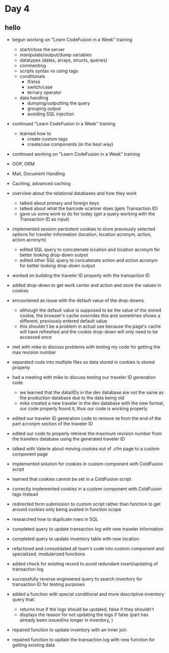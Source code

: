 # Day 4

## hello

- begun working on "Learn CodeFusion in a Week" training
  - start/close the server
  - manipulate/output/dump variables
  - datatypes (dates, arrays, structs, queries)
  - commenting
  - scripts syntax vs using tags
  - conditionals
    - if/else
    - switch/case
    - ternary operator
  - data handling
    - dumping/outputting the query
    - grouping output
    - avoiding SQL injection
- continued "Learn CodeFusion in a Week" training
  - learned how to
    - create custom tags
    - create/use components (in the best way)
- continued working on "Learn CodeFusion in a Week" training

- OOP, ORM
- Mail, Document Handling
- Caching, advanced caching

- overview about the relational databases and how they work

  - talked about primary and foreign keys
  - talked about what the barcode scanner does (gets Transaction ID)
  - gave us some work to do for today (get a query working with the Transaction
    ID as input)

- implemented session persistent cookies to store previously selected options
  for traveler information (location, location acronym, action, action acronym)

  - edited SQL query to concatenate location and location acronym for better
    looking drop-down output
  - edited other SQL query to concatenate action and action acronym for better
    looking drop-down output

- worked on building the traveler ID properly with the transaction ID
- added drop-down to get work center and action and store the values in cookies
- encountered an issue with the default value of the drop-downs

  - although the default value is supposed to be the value of the stored cookie,
    the browser's cache overrides this and sometimes shows a different, previously
    entered default value
  - this shouldn't be a problem in actual use because the page's cache will have
    refreshed and the cookie drop-down will only need to be accessed once

- met with mike to discuss problems with testing my code for getting the max
  revision number
- separated code into multiple files so data stored in cookies is stored
  properly

- had a meeting with mike to discuss testing our traveler ID generation code
  - we learned that the data/IDs in the dev database are not the same as the
    production database due to the data being old
  - mike created a new traveler in the dev database with the new format, our
    code properly found it, thus our code is working properly
- edited our traveler ID generation code to remove `SN` from the end of the
  part acronym section of the traveler ID
- edited our code to properly retrieve the maximum revision number from the
  travelers database using the generated traveler ID

- talked with Valerie about moving cookies out of .cfm page to a custom
  component page
- implemented solution for cookies in custom component with ColdFusion script
- learned that cookies cannot be set in a ColdFusion script
- correctly implemented cookies in a custom component with ColdFusion tags
  instead
- redirected form submission to custom script rather than function to get around
  cookies only being availed in function scope

- researched how to duplicate rows in SQL

- completed query to update transaction log with new traveler information
- completed query to update inventory table with new location
- refactored and consolidated all team's code into custom component and
  specialized, modularized functions
- added check for existing record to avoid redundant insert/updating of
  transaction log

- successfully reverse engineered query to search inventory for transaction ID
  for testing purposes
- added a function with special conditional and more descriptive inventory query
  that:
  - returns true if the logs should be updated, false if they shouldn't
  - displays the reason for not updating the logs if false (part has already
    been issued/no longer in inventory, )
- repaired function to update inventory with an inner join
- repaired function to update the transaction log with new function for getting
  existing data
